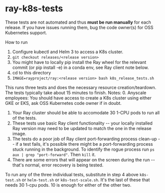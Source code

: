 # ray-k8s-tests

These tests are not automated and thus **must be run manually** for each release.
If you have issues running them, bug the code owner(s) for OSS Kubernetes support.

How to run
1. Configure kubectl and Helm 3 to access a K8s cluster.
2. `git checkout releases/<release version>`
3. You might have to locally pip install the Ray wheel for the relevant commit (or pip install -e) in a conda env, see Ray client note below.
4. cd to this directory
3. `IMAGE=rayproject/ray:<release version> bash k8s_release_tests.sh`

This runs three tests and does the necessary resource creation/teardown. The tests typically take about 15 minutes to finish.
Notes:
0. Anyscale employees: You should have access to create a K8s cluster using either GKE or EKS, ask OSS Kubernetes code owner if in doubt.
1. Your Ray cluster should be able to accomodate 30 1-CPU pods to run all of the tests.
2. These tests use basic Ray client functionality -- your locally installed Ray version may need to be updated to match the one in the release image.
3. The tests do a poor job of Ray client port-forwarding process clean-up -- if a test fails, it's possible there might be a port-forwarding process stuck running in the background. To identify the rogue process run `ps aux | grep "port-forward"`. Then `kill` it.
4. There are some errors that will appear on the screen during the run -- that's normal, error recovery is being tested.

To run any of the three individual tests, substitute in step 4 above `k8s-test.sh` or `helm-test.sh` or `k8s-test-scale.sh`.
It's the last of these that needs 30 1-cpu pods. 10 is enough for either of the other two.
